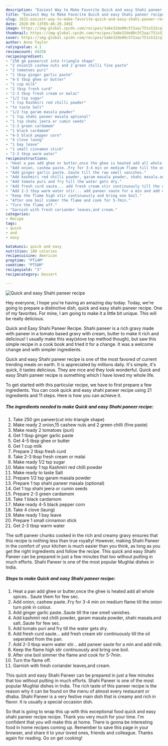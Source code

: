 ```yaml
---
description: "Easiest Way to Make Favorite Quick and easy Shahi paneer recipe"
title: "Easiest Way to Make Favorite Quick and easy Shahi paneer recipe"
slug: 1632-easiest-way-to-make-favorite-quick-and-easy-shahi-paneer-recipe
date: 2020-09-13T05:46:29.349Z
image: https://img-global.cpcdn.com/recipes/3a8e32de00c5f2aa/751x532cq70/quick-and-easy-shahi-paneer-recipe-recipe-main-photo.jpg
thumbnail: https://img-global.cpcdn.com/recipes/3a8e32de00c5f2aa/751x532cq70/quick-and-easy-shahi-paneer-recipe-recipe-main-photo.jpg
cover: https://img-global.cpcdn.com/recipes/3a8e32de00c5f2aa/751x532cq70/quick-and-easy-shahi-paneer-recipe-recipe-main-photo.jpg
author: Anne Taylor
ratingvalue: 4.1
reviewcount: 44258
recipeingredient:
- "250 gm paneercut into triangle shape"
- "2 onion15 cashew nuts and 2 green chilli fine paste"
- "2 tomatoes puri"
- "1 tbsp ginger garlic paste"
- "4-5 tbsp ghee or butter"
- "1 cup milk"
- "2 tbsp fresh curd"
- "2-3 tbsp fresh cream or malai"
- "1/2 tsp sugar"
- "1 tsp Kashmiri red chilli powder"
- "to taste Salt"
- "1/2 tsp garam masala powder"
- "1 tsp shahi paneer masala optional"
- "1 tsp shahi jeera or cumin seeds"
- "2-3 green cardamom"
- "1 black cardamom"
- "4-5 black pepper corn"
- "4 clove laung"
- "1 bay leave"
- "1 small cinnamon stick"
- "2-3 tbsp warm water"
recipeinstructions:
- "Heat a pan add ghee or butter,once the ghee is heated add all whole spices.. Saute them for few sec."
- "Add onion, cashew paste..Fry for 3-4 min on medium flame till the onion turn pink in colour."
- "Add ginger garlic paste..Saute till the raw smell vanishes."
- "Add kashmiri red chilli powder, garam masala powder, shahi masala.and salt..Saute for few sec."
- "Add tomato puri and fry till the water gets dry."
- "Add fresh curd saute... add fresh cream stir continuously till the oil seperated from the pan."
- "Add 2-3 tbsp warm water stir... add paneer saute for a min and add milk."
- "Keep the flame high stir continuously and bring one boil."
- "After one boil simmer the flame and cook for 5-7min."
- "Turn the flame off."
- "Garnish with fresh coriander leaves,and cream."
categories:
- Recipe
tags:
- quick
- and
- easy

katakunci: quick and easy 
nutrition: 180 calories
recipecuisine: American
preptime: "PT14M"
cooktime: "PT58M"
recipeyield: "3"
recipecategory: Dessert

---
```



![Quick and easy Shahi paneer recipe](https://img-global.cpcdn.com/recipes/3a8e32de00c5f2aa/751x532cq70/quick-and-easy-shahi-paneer-recipe-recipe-main-photo.jpg)

Hey everyone, I hope you're having an amazing day today. Today, we're going to prepare a distinctive dish, quick and easy shahi paneer recipe. One of my favorites. For mine, I am going to make it a little bit unique. This will be really delicious.

Quick and Easy Shahi Paneer Recipe. Shahi paneer is a rich gravy made with paneer in a tomato based gravy with cream, butter to make it rich and delicious! I usually make this way(stove top method though), but saw this simple recipe in a cook book and tried it for a change. It was a welcome change and with simpler ingredients.

Quick and easy Shahi paneer recipe is one of the most favored of current trending meals on earth. It is appreciated by millions daily. It's simple, it's quick, it tastes delicious. They are nice and they look wonderful. Quick and easy Shahi paneer recipe is something which I have loved my whole life.


To get started with this particular recipe, we have to first prepare a few ingredients. You can cook quick and easy shahi paneer recipe using 21 ingredients and 11 steps. Here is how you can achieve it.

<!--inarticleads1-->

##### The ingredients needed to make Quick and easy Shahi paneer recipe:

1. Take 250 gm paneer(cut into triangle shape)
1. Make ready 2 onion,15 cashew nuts and 2 green chilli (fine paste)
1. Make ready 2 tomatoes (puri)
1. Get 1 tbsp ginger garlic paste
1. Get 4-5 tbsp ghee or butter
1. Get 1 cup milk
1. Prepare 2 tbsp fresh curd
1. Take 2-3 tbsp fresh cream or malai
1. Make ready 1/2 tsp sugar
1. Make ready 1 tsp Kashmiri red chilli powder
1. Make ready to taste Salt
1. Prepare 1/2 tsp garam masala powder
1. Prepare 1 tsp shahi paneer masala (optional)
1. Get 1 tsp shahi jeera or cumin seeds
1. Prepare 2-3 green cardamom
1. Take 1 black cardamom
1. Make ready 4-5 black pepper corn
1. Take 4 clove (laung)
1. Make ready 1 bay leave
1. Prepare 1 small cinnamon stick
1. Get 2-3 tbsp warm water


The soft paneer chunks cooked in the rich and creamy gravy ensures that this recipe is nothing less than true royalty! However, making Shahi Paneer in the comfort of your kitchen is much easier than you think, as long as you get the right ingredients and follow the recipe. This quick and easy Shahi Paneer can be prepared in just a few minutes that too without putting in much efforts. Shahi Paneer is one of the most popular Mughlai dishes in India. 

<!--inarticleads2-->

##### Steps to make Quick and easy Shahi paneer recipe:

1. Heat a pan add ghee or butter,once the ghee is heated add all whole spices.. Saute them for few sec.
1. Add onion, cashew paste..Fry for 3-4 min on medium flame till the onion turn pink in colour.
1. Add ginger garlic paste..Saute till the raw smell vanishes.
1. Add kashmiri red chilli powder, garam masala powder, shahi masala.and salt..Saute for few sec.
1. Add tomato puri and fry till the water gets dry.
1. Add fresh curd saute... add fresh cream stir continuously till the oil seperated from the pan.
1. Add 2-3 tbsp warm water stir... add paneer saute for a min and add milk.
1. Keep the flame high stir continuously and bring one boil.
1. After one boil simmer the flame and cook for 5-7min.
1. Turn the flame off.
1. Garnish with fresh coriander leaves,and cream.


This quick and easy Shahi Paneer can be prepared in just a few minutes that too without putting in much efforts. Shahi Paneer is one of the most popular Mughlai dishes in India. The rich taste of this paneer recipe is the reason why it can be found on the menu of almost every restaurant or dhaba. Shahi Paneer is a very festive main dish that is creamy and rich in flavor. It is usually a special occasion dish. 

So that is going to wrap this up with this exceptional food quick and easy shahi paneer recipe recipe. Thank you very much for your time. I'm confident that you will make this at home. There is gonna be interesting food in home recipes coming up. Remember to save this page in your browser, and share it to your loved ones, friends and colleague. Thanks again for reading. Go on get cooking!

